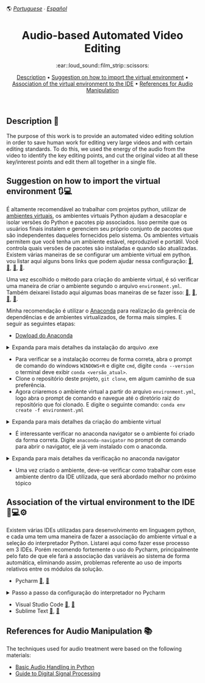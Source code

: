 :earth_americas:
*[Portuguese](README.md) ∙ [Español](README-es.md)*

<h1 align="center">Audio-based Automated Video Editing</h1>

<div align="center">
 :ear::loud_sound::film_strip::scissors:
</div>

<p align="center">
 <a href="#Descrição">Description</a> •
 <a href="#Sugestão de como importar o ambiente virtual">Suggestion on how to import the virtual environment</a> •
 <a href="#Associação do ambiente virtual à IDE">Association of the virtual environment to the IDE</a> •
 <a href="#Referências para manipulação de áudio">References for Audio Manipulation</a> 
</p>

<br />

## Description :memo:  <a name="Descrição"></a>

The purpose of this work is to provide an automated video editing solution in order to save human work for editing very large videos and with certain editing standards. To do this, we used the energy of the audio from the video to identify the key editing points, and cut the original video at all these key/interest points and edit them all together in a single file.

##  Suggestion on how to import the virtual environment :arrows_clockwise::computer: <a name="Sugestão de como importar o ambiente virtual"></a>

É altamente recomendável ao trabalhar com projetos python, utilizar de [ambientes virtuais](https://csguide.cs.princeton.edu/software/virtualenv), os ambientes virtuais Python ajudam a desacoplar e isolar versões do Python e pacotes pip associados. Isso permite que os usuários finais instalem e gerenciem seu próprio conjunto de pacotes que são independentes daqueles fornecidos pelo sistema. Os ambientes virtuais permitem que você tenha um ambiente estável, reproduzível e portátil. Você controla quais versões de pacotes são instaladas e quando são atualizadas.
Existem várias maneiras de se configurar um ambiente virtual em python, vou listar aqui alguns bons links que podem ajudar nessa configuração: [:link:](https://docs.python.org/3/library/venv.html), [:link:](https://realpython.com/lessons/creating-virtual-environment/), [:link:](https://towardsdatascience.com/virtual-environments-for-absolute-beginners-what-is-it-and-how-to-create-one-examples-a48da8982d4b), [:link:](https://conda.io/projects/conda/en/latest/user-guide/tasks/manage-environments.html).

Uma vez escolhido o método para criação do ambiente virtual, é só verificar uma maneira de criar o ambiente segundo o arquivo  `environment.yml`. Também deixarei listado aqui algumas boas maneiras de se fazer isso: [:link:](https://shandou.medium.com/export-and-create-conda-environment-with-yml-5de619fe5a2), [:link:](https://towardsdatascience.com/getting-started-with-python-environments-using-conda-32e9f2779307), [:link:](https://repo2docker.readthedocs.io/en/latest/howto/export_environment.html), [:link:](https://carpentries-incubator.github.io/introduction-to-conda-for-data-scientists/04-sharing-environments/index.html).

Minha recomendação é utilizar o [Anaconda](https://conda.io/projects/conda/en/latest/index.html) para realização da gerência de dependências e de ambientes virtualizados, de forma mais simples. E seguir as seguintes etapas:

- [Dowload do Anaconda](https://www.anaconda.com/products/individual)

<details>
  <summary> Expanda para mais detalhes da instalação do arquivo .exe </summary>
  
  ### Siga esses passos para instalar corretamente
  
  1. Ao executar o .exe baixado esta tela de instalação aparecerá a priori, pode clicar em "Next".
  
  <p align="center">
  <img width="491" height="382" src="https://user-images.githubusercontent.com/80288857/137563463-b7b0c16a-0f95-410b-ba77-5fbd2ffdd5c7.png">
  </p>
  
  2. Pode concordar com os termos e clicar em "I agree".
  
  <p align="center">
  <img width="491" height="382" src="https://user-images.githubusercontent.com/80288857/137563617-58f08695-f702-4930-a57a-ff3e2828cfc5.png">
  </p>
  
  3. É interessante clicar em "Just Me".
  
  <p align="center">
  <img width="491" height="382" src="https://user-images.githubusercontent.com/80288857/137563781-66177e59-b3d1-4493-865c-9d7e5cb37b75.png">
  </p>
  
  4. É muito importante instalar o Anaconda em ProgramData ou qualquer diretório que não tenha espaço, caso contrário pode ocasionar em problemas, ao tentar associar o interpretador do python presente no ambiente virtual Anaconda à alguma IDE, porém o caminho mais utilizado para instalação é a pasta ProgramData.
  
  <p align="center">
  <img width="491" height="382" src="https://user-images.githubusercontent.com/80288857/137563978-8a973682-bedd-49d7-a5df-49f3c8e472e1.png">
  </p>
  
  5. É muito interessante selecionar as duas opções, primeiro pelo fato de que adicionar o Anaconda às variáveis de sistema do Windows, vai permitir usar o CONDA direto do terminal da IDE e do cmd Windows. E segundo pelo fato de configurar o interpretador do Anaconda como padrão pode facilitar na configuração do interpretador em algumas IDEs, não é o caso do Pycharm que é a IDE sugerida e que em breve será abordado como fazer a configuração do interpretador nele.
  
  <p align="center">
  <img width="491" height="382" src="https://user-images.githubusercontent.com/80288857/137564214-fc854c0c-e5ef-48bb-aeb6-bb52b3c5351b.png">
  </p>
  
  6. Espere terminar a instalação, cique em "Next". 
  
  <p align="center">
  <img width="491" height="382" src="https://user-images.githubusercontent.com/80288857/137564757-2609ef04-9a3c-4b79-a70e-8c084c4d2441.png">
  </p>
  
  7. Clique em "Finish".
  
  <p align="center">
  <img width="491" height="382" src="https://user-images.githubusercontent.com/80288857/137564847-523096a1-9980-45d9-bdef-e5e71599740d.png">
  </p>
  
  8. Se quiser visualizar a pasta de instalação no diretório ProgramData, para ajudar a pegar o caminho do interpretador nas etapas posteriores, que por padrão o Windows oculta, logo para visualizá-lo, dentro do disco local que você instalou, vá em exibir e selecione a checkbox Itens ocultos.
  
  <p align="center">
  <img width="1335" height="461" src="https://user-images.githubusercontent.com/80288857/137565439-ea47219f-249d-4c28-bc85-ac5aaf605d0c.png">
  </p>

</details>

- Para verificar se a instalação ocorreu de forma correta, abra o prompt de comando do windows `WINDOWS+R` e digite `cmd`, digite `conda --version` o terminal deve exibir `conda <versão_atual>`.
- Clone o repositório deste projeto, `git clone`, em algum caminho de sua preferência.
- Agora criaremos o ambiente virtual a partir do arquivo `environment.yml`, logo abra o prompt de comando e navegue até o diretório raiz do repositório que foi clonado. E digite o seguinte comando: `conda env create -f environment.yml` 

<details>
  <summary> Expanda para mais detalhes da criação do ambiente virtual </summary>
  
  ### Verifique se as etapas realizadas acima para configuração do ambiente virtual resultaram nas seguintes respostas do terminal ou parecido
  
  1. Navegação até o repositório clonado
  
  <p align="center">
  <img width="963" height="502" src="https://user-images.githubusercontent.com/80288857/137566178-f15b5a3f-7f30-46ab-a743-3143ef345f36.png">
  </p>
  
  2. Criação a partir do arquivo .yml

  <p align="center">
  <img width="962" height="284" src="https://user-images.githubusercontent.com/80288857/137566227-e186bf9b-4211-406c-8fd8-ef3b6ba39fd1.png">
  </p>

  3. O terminal mostrará as dependências instalando

  <p align="center">
  <img width="963" height="494" src="https://user-images.githubusercontent.com/80288857/137566263-b8d58969-7f59-49f1-b8bb-6cc10485d7a7.png">
  </p>

  4. E a ativação do ambiente
  
  <p align="center">
  <img width="960" height="464" src="https://user-images.githubusercontent.com/80288857/137566287-b100361d-b1e9-44e2-86c8-3e2b4e472e27.png">
  </p>

</details>

- É interessante verificar no anaconda navigator se o ambiente foi criado da forma correta. Digite `anaconda-navigator` no prompt de comando para abrir o navigator, ele já vem instalado com o anaconda.

<details>
  <summary> Expanda para mais detalhes da verificação no anaconda navigator </summary>
  
  ### Verifique se as etapas realizadas acima para configuração do ambiente virtual resultaram nas seguintes respostas do terminal ou parecido
  
  Uma vez dentro do Navigator, vá em Environmets e veja se o ambiente my (nome do environment definido no arquivo environment.yml) foi criado, se você clicar nele, poderá ver as dependências que foram instaladas, bem como a versão do python. Você pode instalar outras dependências também, porém não recomendo. Uma coisa interessante de citar é que o Anaconda já elimina conflitos automaticamente todas as vezes que uma dependência é instalada, coisa que nem sempre é feita ao usar o pip.
  
  <p align="center">
  <img width="963" height="502" src="https://user-images.githubusercontent.com/80288857/137566754-8dd83938-04b7-4a4b-b07a-0efc81d6111b.png">
  </p>
  
</details>

- Uma vez criado o ambiente, deve-se verificar como trabalhar com esse ambiente dentro da IDE utilizada, que será abordado melhor no próximo tópico

## Association of the virtual environment to the IDE :snake::computer::gear: <a name="Associação do ambiente virtual à IDE"></a>

Existem várias IDEs utilizadas para desenvolvimento em linguagem python, e cada uma tem uma maneira de fazer a associação do ambiente virtual e a seleção do interpretador Python. Listarei aqui como fazer esse processo em 3 IDEs. Porém recomendo fortemente o uso do Pycharm, principalmente pelo fato de que ele fará a associação das variáveis ao sistema de forma automática, eliminando assim, problemas referente ao uso de imports relativos entre os módulos da solução.
- Pycharm [:link:](https://www.jetbrains.com/help/pycharm/conda-support-creating-conda-virtual-environment.html), [:link:](https://www.jetbrains.com/help/pycharm/configuring-python-interpreter.html)

<details>
  <summary> Passo a passo da configuração do interpretador no Pycharm </summary>
  
  ##
  
  1. Abra a pasta do projeto no Pycharm. Por você ter aberto o projeto pela primeira vez, o Pycharm identificará o arquivo .yml e te sugerirá que um novo ambiente virtual pode ser criado a partir desse arquivo e o interpretador deste começar a ser usado no projeto. Daria certo também, porém a configuração anterior do ambiente, antes da associação com a IDE serve para qualquer IDE.
  
  <p align="center">
  <img width="600" height="170" src="https://user-images.githubusercontent.com/80288857/137567040-b707a759-a187-4619-9920-5949c31f7ae3.png">
  </p>
  
  2. Uma vez que você abriu a pasta do projeto do Pycharm. Vá em File --> Settings.
  
  <p align="center">
  <img width="1300" height="700" src="https://user-images.githubusercontent.com/80288857/137567037-3aa5843a-6f3a-483d-9a93-597a6054373d.png">
  </p>

  3. Vá em Project --> Add
  
  <p align="center">
  <img width="980" height="720" src="https://user-images.githubusercontent.com/80288857/137567043-0efa329a-c34f-4628-a2f9-ee2e6790ba91.png">
  </p>  
  
  4. Vá em System Interpreter --> clique nos ...
  
  <p align="center">
  <img width="825" height="570" src="https://user-images.githubusercontent.com/80288857/137567045-b9741bee-9267-4864-a280-21185d71ddd0.png">
  </p>    

  5. Clique no ícone de exibir arquivos ocultos, para o Pycharm mostrar o ProgramData.
  
  <p align="center">
  <img width="420" height="480" src="https://user-images.githubusercontent.com/80288857/137567048-7e20ba58-13f9-4179-a0f1-8f5ab4627042.png">
  </p>      

  6. Navegue até o ambiente virtual "my", criado a partir do environment.yml,  faça o seguinte caminho: ProgramData --> anaconda --> envs --> my --> python.exe. Clique em Ok.
  
  <p align="center">
  <img width="430" height="490" src="https://user-images.githubusercontent.com/80288857/137567050-f8abd289-a0dc-4cef-9e2a-50d7df9c37f3.png">
  </p>  

  7. Já será possível visualizar o interpretador configurado de acordo com o ambiente virtual criado anteriormente.
  
  <p align="center">
  <img width="973" height="700" src="https://user-images.githubusercontent.com/80288857/137567053-83494582-1162-4e87-be64-63e95a5c087e.png">
  </p>  

  8. Vá em src --> main.py. Clique com o direito na tela do arquivo main.py e clique em Run 'main'.
  
  <p align="center">
  <img width="1320" height="720" src="https://user-images.githubusercontent.com/80288857/137567055-496ad2b9-716c-4a48-b207-d595b697eaf0.png">
  </p> 
  
</details>

- Visual Studio Code [:link:](https://medium.com/@joaolggross/como-configurar-o-vs-code-com-anaconda-e-jupyter-notebooks-b05258bf65c1), [:link:](https://code.visualstudio.com/docs/python/environments)
- Sublime Text [:link:](https://docs.anaconda.com/anaconda/user-guide/tasks/integration/sublime/), [:link:](http://damnwidget.github.io/anaconda/anaconda_settings/)

## References for Audio Manipulation :books: <a name="Referências para manipulação de áudio"></a>

The techniques used for audio treatment were based on the following materials: 
- [Basic Audio Handling in Python](https://medium.com/behavioral-signals-ai/basic-audio-handling-d4cc9c70d64d)
- [Guide to Digital Signal Processing](https://www.dspguide.com/)




